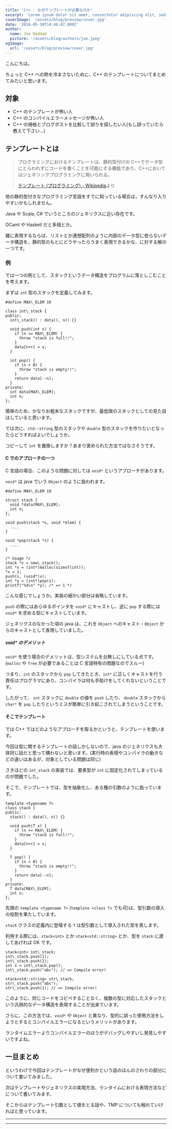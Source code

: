 ```yaml
---
title: 'C++ : なぜテンプレートが必要なのか'
excerpt: 'Lorem ipsum dolor sit amet, consectetur adipiscing elit, sed do eiusmod tempor incididunt ut labore et dolore magna aliqua. Praesent elementum facilisis leo vel fringilla est ullamcorper eget. At imperdiet dui accumsan sit amet nulla facilities morbi tempus.'
coverImage: '/assets/blog/preview/cover.jpg'
date: '2016-05-30T14:46:47.000Z'
author:
  name: Joe Haddad
  picture: '/assets/blog/authors/joe.jpeg'
ogImage:
  url: '/assets/blog/preview/cover.jpg'
---
```


こんにちは。

ちょっと C++ への熱を冷まさないために、C++ のテンプレートについてまとめてみたいと思います。

## 対象

- C++ のテンプレートが怖い人
- C++ のコンパイルエラーメッセージが怖い人
- C++ の規格とブログポストを比較して誤りを探したい人(もし誤っていたら教えて下さい...)

## テンプレートとは

> プログラミングにおけるテンプレートは、静的型付けの C++でデータ型にとらわれずにコードを書くことを可能にする機能であり、C++においてはジェネリックプログラミングに用いられる。
>
> [テンプレート (プログラミング) - Wikipedia](<https://ja.wikipedia.org/wiki/%E3%83%86%E3%83%B3%E3%83%97%E3%83%AC%E3%83%BC%E3%83%88_(%E3%83%97%E3%83%AD%E3%82%B0%E3%83%A9%E3%83%9F%E3%83%B3%E3%82%B0)>)より

他の静的型付きなプログラミング言語をすでに知っている場合は，すんなり入りやすいかもしれません。

Java や Scala, C# でいうところのジェネリクスに近い存在です。

OCaml や Haskell だと多相とか。

雑に表現するならば、リストとか連想配列のように内部のデータ型に依らないデータ構造を、静的型のもとにどうやったらうまく表現できるかな、に対する解の一つです。

### 例

では一つの例として、スタックというデータ構造をプログラムに落としこむことを考えます。

まずは `int` 型のスタックを定義してみます。

```
#define MAX\_ELEM 10

class int\_stack {
public:
  int\_stack() : data(), n() {}

  void push(int x) {
    if (n >= MAX\_ELEM) {
      throw "stack is full!!";
    }
    data[n++] = x;
  }

  int pop() {
    if (n < 0) {
      throw "stack is empty!!";
    }
    return data[--n];
  }
private:
  int data[MAX\_ELEM];
  int n;
};

```

簡単のため、かなりお粗末なスタックですが、最低限のスタックとしての見た目はしていると思います。

では次に、`std::string` 型のスタックや `double` 型のスタックを作りたいとなったらどうすればよいでしょうか。

コピーして `int` を置換しますか？あまり褒められた方法ではなさそうです。

#### C でのアプローチの一つ

C 言語の場合、このような問題に対しては `void*` というアプローチがあります。

`void*` は java でいう `Object` のように扱われます。

```
#define MAX\_ELEM 10

struct stack {
  void *data[MAX\_ELEM];
  int n;
};

void push(stack *s, void *elem) {
  ....
}

void *pop(stack *s) {
  ....
}

/* Usage */
stack *s = new\_stack();
int *x = (int*)malloc(sizeof(int));
*x = 1;
push(s, (void*)x);
int *y = (int*)pop(s);
printf("%d\n" *y); /* => 1 */

```

こんな感じでしょうか。実装の細かい部分は省略しています。

`push` の際にはあらゆるポインタを `void*` にキャストし、逆に `pop` する際には `void*` を求める型にキャストしています。

ジェネリクスのなかった頃の java は、これを `Object` へのキャスト・`Object` からのキャストとして表現していました。

##### void\* のデメリット

`void*` を使う場合のデメリットは、型システムを台無しにしている点です。(`malloc` や `free` が必要であることは C 言語特有の問題なのでスルー)

つまり、`int` のスタックから `pop` してきたとき、`int*` に正しくキャストを行う責任はプログラマにあり、コンパイラは何も手助けをしてくれないということです。

したがって、 `int` スタックに `double` の値を `push` したり、 `double` スタックから `char*` を `pop` したりというミスが簡単に引き起こされてしまうということです。

#### そこでテンプレート

では C++ ではどのようなアプローチを取るかというと、テンプレートを使います。

今回は型に関するテンプレートの話しかしないので、java のジェネリクスも大体同じ話だと思って構わないと思います。(実行時の表現やコンパイラの動きなどの違いはあるが、対象としている問題は同じ)

さきほどの `int_stack` の実装では、要素型が `int` に固定化されてしまっているのが問題でした。

そこで、テンプレートでは、型を抽象化し、ある種の引数のように扱っています。

```
template <typename T>
class stack {
public:
  stack() : data(), n() {}

  void push(T x) {
    if (n >= MAX\_ELEM) {
      throw "stack is full!!";
    }
    data[n++] = x;
  }

  T pop() {
    if (n < 0) {
      throw "stack is empty!!";
    }
    return data[--n];
  }
private:
  T data[MAX\_ELEM];
  int n;
};

```

先頭の `template <typename T>` (`template <class T>` でも可)は、型引数の導入の役割を果たしています。

`stack` クラスの定義内に登場する `T` は型引数として導入された型を表します。

利用する際には、`stack<int>` とか `stack<std::string>` とか、型を `stack` に渡してあげれば OK です。

```
stack<int> int\_stack;
int\_stack.push(1);
int\_stack.push(2);
int x = int\_stack.pop();
int\_stack.push("abc"); // => Compile error!

stack<std::string> str\_stack;
str\_stack.push("abc");
str\_stack.push(1); // => Compile error!

```

このように、同じコードをコピペすることなく、複数の型に対応したスタックという汎用的なデータ構造を表現することが出来ています。

さらに、この方法では、`void*` や `Object` と異なり、型的に誤った使用方法をしようとするとコンパイルエラーになるというメリットがあります。

ランタイムエラーよりコンパイルエラーのほうがデバッグしやすいし発見しやすいですよね。

## 一旦まとめ

というわけで今回はテンプレートがなぜ便利かという話のほんのさわりの部分について書いてみました。

次はテンプレートやジェネリクスの実現方法、ランタイムにおける表現方法などについて書いてみます。

そこからはテンプレート引数として値をとる話や、TMP についても触れていければと思っています。

---

---
